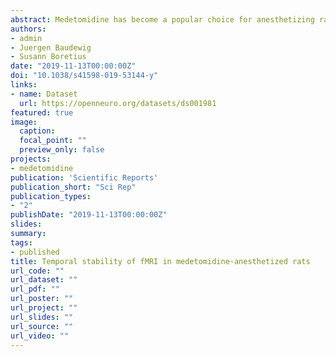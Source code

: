 ```yaml
---
abstract: Medetomidine has become a popular choice for anesthetizing rats during long-lasting sessions of blood-oxygen-level dependent (BOLD) functional magnetic resonance imaging (fMRI). Despite this, it has not yet been thoroughly established how commonly reported fMRI readouts evolve over several hours of medetomidine anesthesia and how they are affected by the precise timing, dose, and route of administration. We used four different protocols of medetomidine administration to anesthetize rats for up to six hours and repeatedly evaluated somatosensory stimulus-evoked BOLD responses and resting state functional connectivity. We found that the temporal evolution of fMRI readouts strongly depended on the method of administration. Intravenous administration of a medetomidine bolus (0.05 mg/kg), combined with a subsequent continuous infusion (0.1 mg/kg/h), led to temporally stable measures of stimulus-evoked activity and functional connectivity throughout the anesthesia. Deviating from the above protocol—by omitting the bolus, lowering the medetomidine dose, or using the subcutaneous route—compromised the stability of these measures in the initial two-hour period. We conclude that both an appropriate protocol of medetomidine administration and a suitable timing of fMRI experiments are crucial for obtaining consistent results. These factors should be considered for the design and interpretation of future rat fMRI studies.
authors:
- admin
- Juergen Baudewig
- Susann Boretius
date: "2019-11-13T00:00:00Z"
doi: "10.1038/s41598-019-53144-y"
links:
- name: Dataset
  url: https://openneuro.org/datasets/ds001981
featured: true
image:
  caption:
  focal_point: ""
  preview_only: false
projects:
- medetomidine
publication: 'Scientific Reports'
publication_short: "Sci Rep"
publication_types:
- "2"
publishDate: "2019-11-13T00:00:00Z"
slides:
summary:
tags:
- published
title: Temporal stability of fMRI in medetomidine-anesthetized rats
url_code: ""
url_dataset: ""
url_pdf: ""
url_poster: ""
url_project: ""
url_slides: ""
url_source: ""
url_video: ""
---
```

